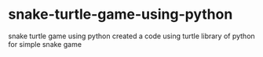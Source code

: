 # snake-turtle-game-using-python
snake turtle game using python
created a code using turtle library of python for simple snake game 
